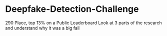 # Deepfake-Detection-Challenge

290 Place, top 13% on a Public Leaderboard
Look at 3 parts of the research and understand why it was a big fail
